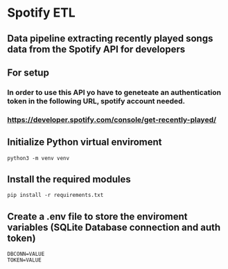 # Spotify ETL
## Data pipeline extracting recently played songs data from the Spotify API for developers


## For setup

### In order to use this API yo have to geneteate an authentication token in the following URL, spotify account needed.
### https://developer.spotify.com/console/get-recently-played/

## Initialize Python virtual enviroment
```
python3 -m venv venv
```
## Install the required modules
```
pip install -r requirements.txt
```

## Create a .env file to store the enviroment variables (SQLite Database connection and auth token)
```
DBCONN=VALUE
TOKEN=VALUE
```

